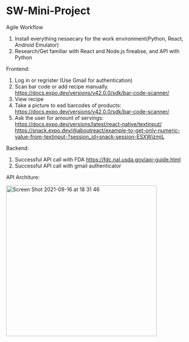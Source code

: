 # SW-Mini-Project

Agile Workflow
1. Install everything nessecary for the work environment(Python, React, Android Emulator)
1. Research/Get familiar with React and Node.js fireabse, and API with Python


Frontend:
1. Log in or regrister (Use Gmail for authentication)
2. Scan bar code or add recipe manually.  https://docs.expo.dev/versions/v42.0.0/sdk/bar-code-scanner/ 
3. View recipe
4. Take a picture to ead barcodes of products: https://docs.expo.dev/versions/v42.0.0/sdk/bar-code-scanner/ 
5. Ask the user for amount of servings: https://docs.expo.dev/versions/latest/react-native/textinput/
 https://snack.expo.dev/@aboutreact/example-to-get-only-numeric-value-from-textinput-?session_id=snack-session-ESXWizmjL


Backend: 
1. Successful API call with FDA https://fdc.nal.usda.gov/api-guide.html
2. Successful API call with gmail authenticator





API Architure: 


<img width="409" alt="Screen Shot 2021-09-16 at 18 31 46" src="https://user-images.githubusercontent.com/90277008/133693983-1f915466-d48b-4794-933f-7ed3e7fe42a2.png">
